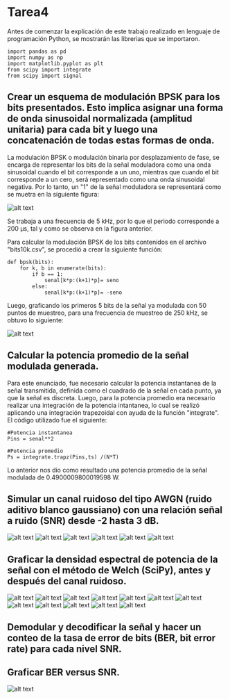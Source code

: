 # Tarea4

Antes de comenzar la explicación de este trabajo realizado en lenguaje de programación Python, se mostrarán las librerias que se importaron.
```
import pandas as pd
import numpy as np
import matplotlib.pyplot as plt
from scipy import integrate
from scipy import signal

```

## Crear un esquema de modulación BPSK para los bits presentados. Esto implica asignar una forma de onda sinusoidal normalizada (amplitud unitaria) para cada bit y luego una concatenación de todas estas formas de onda.
La modulación BPSK o modulación binaria por desplazamiento de fase, se encarga de representar los bits de la señal moduladora como una onda sinusoidal cuando el bit corresponde a un uno, mientras que cuando el bit corresponde a un cero, será representado como una onda sinusoidal negativa. Por lo tanto, un "1" de la señal moduladora se representará como se muetra en la siguiente figura:

![alt text](https://github.com/luisgm98/Tarea4/blob/master/seno.png)

Se trabaja a una frecuencia de 5 kHz, por lo que el periodo corresponde a 200 μs, tal y como se observa en la figura anterior.

Para calcular la modulación BPSK de los bits contenidos en el archivo "bits10k.csv", se procedió a crear la siguiente función:
```
def bpsk(bits):
    for k, b in enumerate(bits):
        if b == 1:
            senal[k*p:(k+1)*p]= seno
        else:
            senal[k*p:(k+1)*p]= -seno   
```

Luego, graficando los primeros 5 bits de la señal ya modulada con 50 puntos de muestreo, para una frecuencia de muestreo de 250 kHz, se obtuvo lo siguiente:

![alt text](https://github.com/luisgm98/Tarea4/blob/master/Tx.png)


##  Calcular la potencia promedio de la señal modulada generada.
 
Para este enunciado, fue necesario calcular la potencia instantanea de la señal transmitida, definida como el cuadrado de la señal en cada punto, ya que la señal es discreta. Luego, para la potencia promedio era necesario realizar una integración de la potencia intantanea, lo cual se realizó aplicando una integración trapezoidal con ayuda de la función "integrate". El código utilizado fue el siguiente:
```
#Potencia instantanea
Pins = senal**2

#Potencia promedio
Ps = integrate.trapz(Pins,ts) /(N*T) 
```
Lo anterior nos dio como resultado una potencia promedio de la señal modulada de 0.4900009800019598 W.

##  Simular un canal ruidoso del tipo AWGN (ruido aditivo blanco gaussiano) con una relación señal a ruido (SNR) desde -2 hasta 3 dB.

![alt text](https://github.com/luisgm98/Tarea4/blob/master/Rx-2.png)
![alt text](https://github.com/luisgm98/Tarea4/blob/master/RX-1.png)
![alt text](https://github.com/luisgm98/Tarea4/blob/master/RX0.png)
![alt text](https://github.com/luisgm98/Tarea4/blob/master/RX1.png)
![alt text](https://github.com/luisgm98/Tarea4/blob/master/RX2.png)
![alt text](https://github.com/luisgm98/Tarea4/blob/master/RX3.png)

##  Graficar la densidad espectral de potencia de la señal con el método de Welch (SciPy), antes y después del canal ruidoso.

![alt text](https://github.com/luisgm98/Tarea4/blob/master/ACR-2.png)
![alt text](https://github.com/luisgm98/Tarea4/blob/master/DCR-2.png)
![alt text](https://github.com/luisgm98/Tarea4/blob/master/ACR-1.png)
![alt text](https://github.com/luisgm98/Tarea4/blob/master/DCR-1.png)
![alt text](https://github.com/luisgm98/Tarea4/blob/master/ACR0.png)
![alt text](https://github.com/luisgm98/Tarea4/blob/master/DCR0.png)
![alt text](https://github.com/luisgm98/Tarea4/blob/master/ACR1.png)
![alt text](https://github.com/luisgm98/Tarea4/blob/master/DCR1.png)
![alt text](https://github.com/luisgm98/Tarea4/blob/master/ACR2.png)
![alt text](https://github.com/luisgm98/Tarea4/blob/master/DCR2.png)
![alt text](https://github.com/luisgm98/Tarea4/blob/master/ACR3.png)
![alt text](https://github.com/luisgm98/Tarea4/blob/master/DCR3.png)



## Demodular y decodificar la señal y hacer un conteo de la tasa de error de bits (BER, bit error rate) para cada nivel SNR.


## Graficar BER versus SNR.

![alt text](https://github.com/luisgm98/Tarea4/blob/master/BERvsSNR.png)
